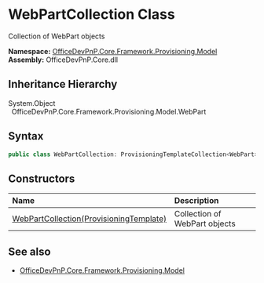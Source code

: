 # WebPartCollection Class
 Collection of WebPart objects   

**Namespace:** [OfficeDevPnP.Core.Framework.Provisioning.Model](OfficeDevPnP.Core.Framework.Provisioning.Model.md)  
**Assembly:** OfficeDevPnP.Core.dll  
## Inheritance Hierarchy
System.Object  
&ensp;OfficeDevPnP.Core.Framework.Provisioning.Model.WebPart  
## Syntax
```C#
public class WebPartCollection: ProvisioningTemplateCollection<WebPart>
```
## Constructors
|**Name**|**Description**|
|:-----|:-----|
| [WebPartCollection(ProvisioningTemplate)](OfficeDevPnP.Core.Framework.Provisioning.Model.WebPartCollection.ctor1.md) |  Collection of WebPart objects 
## See also
- [OfficeDevPnP.Core.Framework.Provisioning.Model](OfficeDevPnP.Core.Framework.Provisioning.Model.md)
